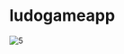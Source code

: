 # ludogameapp
 ![5](https://user-images.githubusercontent.com/91142792/138026302-ffef1c5c-bf07-4ed2-bbf9-57bceed9a96c.png)
